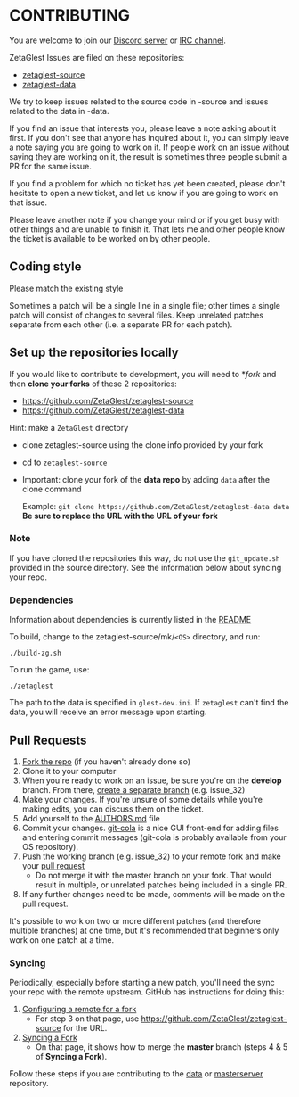 # CONTRIBUTING

You are welcome to join our [Discord server](https://discord.gg/WaAaXS7) or [IRC channel](http://webchat.freenode.net/?channels=%23zetaglest-dev&uio=d4).

ZetaGlest Issues are filed on these repositories:

* [zetaglest-source](https://github.com/ZetaGlest/zetaglest-source/issues)
* [zetaglest-data](https://github.com/ZetaGlest/zetaglest-data/issues)

We try to keep issues related to the source code in -source and issues
related to the data in -data.

If you find an issue that interests you, please leave a note asking about it
first. If you don't see that anyone has inquired about it, you can simply
leave a note saying you are going to work on it. If people work on an issue
without saying they are working on it, the result is sometimes three people
submit a PR for the same issue.

If you find a problem for which no ticket has yet been created, please don't
hesitate to open a new ticket, and let us know if you are going to work on
that issue.

Please leave another note if you change your mind or if you get busy with other
things and are unable to finish it. That lets me and other people know the
ticket is available to be worked on by other people.

## Coding style
Please match the existing style

Sometimes a patch will be a single line in a single file; other times a single
patch will consist of changes to several files. Keep unrelated patches separate
from each other (i.e. a separate PR for each patch).

## Set up the repositories locally

If you would like to contribute to development, you will need to
**fork* and then **clone your forks** of these 2 repositories:

* https://github.com/ZetaGlest/zetaglest-source
* https://github.com/ZetaGlest/zetaglest-data

Hint: make a `ZetaGlest` directory

* clone zetaglest-source using the clone info provided by your fork
* cd to `zetaglest-source`
* Important: clone your fork of the **data repo** by adding `data` after the clone command

  Example: `git clone https://github.com/ZetaGlest/zetaglest-data data`
  **Be sure to replace the URL with the URL of your fork**

### Note

If you have cloned the repositories this way, do not use the
`git_update.sh` provided in the source directory. See the information
below about syncing your repo.

### Dependencies

Information about dependencies is currently listed in the
[README](https://github.com/ZetaGlest/zetaglest-source#to-build-compile-and-run)

To build, change to the zetaglest-source/mk/`<OS>` directory, and run:

    ./build-zg.sh

To run the game, use:

    ./zetaglest

The path to the data is specified in `glest-dev.ini`. If `zetaglest`
can't find the data, you will receive an error message upon starting.

## Pull Requests
1. [Fork the repo](https://github.com/ZetaGlest/zetaglest-source/fork) (if you haven't already done so)
2. Clone it to your computer
3. When you're ready to work on an issue, be sure you're on the **develop** branch. From there,
[create a separate branch](https://github.com/Kunena/Kunena-Forum/wiki/Create-a-new-branch-with-git-and-manage-branches)
(e.g. issue_32)
4. Make your changes. If you're unsure of some details while you're making edits, you can
discuss them on the ticket.
5. Add yourself to the [AUTHORS.md](https://github.com/ZetaGlest/zetaglest-source/blob/develop/AUTHORS.md) file
6. Commit your changes. [git-cola](https://git-cola.github.io/) is a nice GUI front-end for adding files and entering commit messages (git-cola is probably available from your OS repository).
7. Push the working branch (e.g. issue_32) to your remote fork and make your
[pull request](https://help.github.com/articles/creating-a-pull-request-from-a-fork/)
    * Do not merge it with the master branch on your fork. That would result in multiple, or
    unrelated patches being included in a single PR.
8. If any further changes need to be made, comments will be made on the pull request.

It's possible to work on two or more different patches (and therefore multiple branches) at
one time, but it's recommended that beginners only work on one patch at a time.

### Syncing ###
Periodically, especially before starting a new patch, you'll need the sync your
repo with the remote upstream. GitHub has instructions for doing this:

1. [Configuring a remote for a fork](https://help.github.com/articles/configuring-a-remote-for-a-fork/)
    * For step 3 on that page, use https://github.com/ZetaGlest/zetaglest-source for the URL.
2. [Syncing a Fork](https://help.github.com/articles/syncing-a-fork/)
    * On that page, it shows how to merge the **master** branch (steps 4 & 5 of **Syncing a Fork**).

Follow these steps if you are contributing to the
[data](https://github.com/ZetaGlest/zetaglest-data) or
[masterserver](https://github.com/MegaGlest/megaglest-masterserver)
repository.
